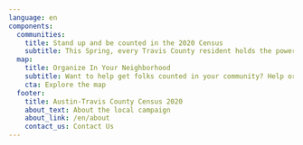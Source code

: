 ```yaml
---
language: en
components:
  communities:
    title: Stand up and be counted in the 2020 Census
    subtitle: This Spring, every Travis County resident holds the power to shape the future of our neighborhoods, schools, and local government. It will take every community - no matter how small or large - to help get everyone counted.
  map:
    title: Organize In Your Neighborhood
    subtitle: Want to help get folks counted in your community? Help organize in one of our local hard to count communities or your neighborhood. Click here to find out more…
    cta: Explore the map
  footer:
    title: Austin-Travis County Census 2020
    about_text: About the local campaign
    about_link: /en/about
    contact_us: Contact Us
---
```

